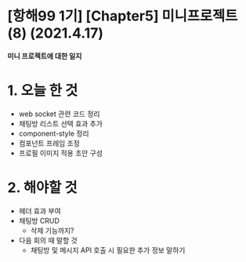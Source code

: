 # [항해99 1기] [Chapter5] 미니프로젝트 (8) (2021.4.17)



**미니 프로젝트에 대한 일지**

# 1. 오늘 한 것

* web socket 관련 코드 정리
* 채팅방 리스트 선택 효과 추가
* component-style 정리
* 컴포넌트 프레임 조정
* 프로필 이미지 적용 초안 구성

# 2. 해야할 것

* 헤더 효과 부여
* 채팅방 CRUD
  * 삭제 기능까지?
* 다음 회의 때 말할 것
  * 채팅방 및 메시지 API 호출 시 필요한 추가 정보 말하기